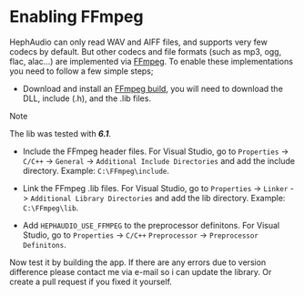 # Enabling FFmpeg

HephAudio can only read WAV and AIFF files, and supports very few codecs by default. 
But other codecs and file formats (such as mp3, ogg, flac, alac...) are implemented via [FFmpeg](https://ffmpeg.org/). 
To enable these implementations you need to follow a few simple steps;

- Download and install an [FFmpeg build](https://github.com/BtbN/FFmpeg-Builds/releases), you will need to download the DLL, include (.h), and the .lib files.

> [!NOTE]
> The lib was tested with ***6.1***.

- Include the FFmpeg header files.
For Visual Studio, go to ``Properties`` -> ``C/C++`` -> ``General`` -> ``Additional Include Directories`` and add the include directory.
Example: ``C:\FFmpeg\include``.

- Link the FFmpeg .lib files.
For Visual Studio, go to ``Properties`` -> ``Linker`` -> ``Additional Library Directories`` and add the lib directory.
Example: ``C:\FFmpeg\lib``.

- Add ``HEPHAUDIO_USE_FFMPEG`` to the preprocessor definitons.
For Visual Studio, go to ``Properties`` -> ``C/C++`` ``Preprocessor`` -> ``Preprocessor Definitons``.

Now test it by building the app. If there are any errors due to version difference please contact me via e-mail so i can update the library. 
Or create a pull request if you fixed it yourself.
